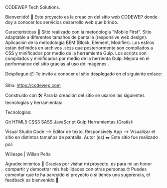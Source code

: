 CODEWEP Tech Solutions.


Bienvenido! 👋
Este proyecto es la creación del sitio web CODEWEP donde doy a conocer los servicios desarrollo web que brindo.

Características 📄
Sitio realizado con la metodología "Mobile First".
Sitio adaptable a diferentes tamaños de pantalla (responsive web design).
Aplicación de la metodología BEM (Block, Element, Modifier).
Los estilos están definidos en archivos .scss que posteriormente son compilados a CSS y minificados por medio de la herramienta Gulp.
Los scripts son compilados y minificados por medio de la herrienta Gulp.
Mejora en el performance del sitio gracias al uso de imagenes .


Despliegue 📦
Te invito a conocer el sitio desplegado en el siguiente enlace:

Sitio: https://codewep.com

Construido con 🛠️
Para la creación del sitio se usaron las siguientes tecnologías y herramientas:

Tecnologías:

Git HTML5 CSS3 SASS JavaScript Gulp
Herramientas (Gratis):

Visual Studio Code --> Editor de texto.
Responsively App --> Visualizar el sitio en distintos tamaños de pantalla.
Autor (es) ✒️
Este sitio fue realizado por:

Wiliespe | Wilian Peña

Agradecimientos 🎁
Gracias por visitar mi proyecto, es para mi un honor compartir y demostrar mis habilidades con otras personas.🤓
Puedes comentar que te ha parecido el proyecto o si tienes una sugerencia, el feedback es bienvenido.📢